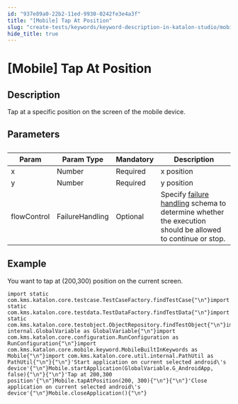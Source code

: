 ```yaml
---
id: "937e89a0-22b2-11ed-9930-0242fe3e4a3f"
title: "[Mobile] Tap At Position"
slug: "create-tests/keywords/keyword-description-in-katalon-studio/mobile-keywords/mobile-tap-at-position"
hide_title: true
---
```


# <a id="id_0" class="anchor_top_offset"/><a id="ariaid-title1" class="anchor_top_offset"/>[Mobile] Tap At Position


## <a id="id_0__id_1" class="anchor_top_offset"/>Description

              
<p xmlns="http://www.w3.org/1999/xhtml" className="p">Tap at a specific position on the screen of the mobile   device.</p> 
      

## <a id="id_0__id_2" class="anchor_top_offset"/>Parameters

              
<table xmlns="http://www.w3.org/1999/xhtml" className="table anchor_top_offset" id="id_0__60d559fb-0df8-4d74-857a-aff7e33371d6"><caption /><thead className="thead"><tr className><th className="entry anchor_top_offset" id="id_0__60d559fb-0df8-4d74-857a-aff7e33371d6__entry__1">Param</th><th className="entry anchor_top_offset" id="id_0__60d559fb-0df8-4d74-857a-aff7e33371d6__entry__2">Param Type</th><th className="entry anchor_top_offset" id="id_0__60d559fb-0df8-4d74-857a-aff7e33371d6__entry__3">Mandatory</th><th className="entry anchor_top_offset" id="id_0__60d559fb-0df8-4d74-857a-aff7e33371d6__entry__4">Description</th></tr></thead><tbody className="tbody"><tr className><td className="entry" headers="id_0__60d559fb-0df8-4d74-857a-aff7e33371d6__entry__1 id_0__60d559fb-0df8-4d74-857a-aff7e33371d6__entry__2 id_0__60d559fb-0df8-4d74-857a-aff7e33371d6__entry__3 id_0__60d559fb-0df8-4d74-857a-aff7e33371d6__entry__4 ">x</td><td className="entry" headers="id_0__60d559fb-0df8-4d74-857a-aff7e33371d6__entry__1 id_0__60d559fb-0df8-4d74-857a-aff7e33371d6__entry__2 id_0__60d559fb-0df8-4d74-857a-aff7e33371d6__entry__3 id_0__60d559fb-0df8-4d74-857a-aff7e33371d6__entry__4 ">Number</td><td className="entry" headers="id_0__60d559fb-0df8-4d74-857a-aff7e33371d6__entry__1 id_0__60d559fb-0df8-4d74-857a-aff7e33371d6__entry__2 id_0__60d559fb-0df8-4d74-857a-aff7e33371d6__entry__3 id_0__60d559fb-0df8-4d74-857a-aff7e33371d6__entry__4 ">Required</td><td className="entry" headers="id_0__60d559fb-0df8-4d74-857a-aff7e33371d6__entry__1 id_0__60d559fb-0df8-4d74-857a-aff7e33371d6__entry__2 id_0__60d559fb-0df8-4d74-857a-aff7e33371d6__entry__3 id_0__60d559fb-0df8-4d74-857a-aff7e33371d6__entry__4 ">x position</td></tr><tr className><td className="entry" headers="id_0__60d559fb-0df8-4d74-857a-aff7e33371d6__entry__1 id_0__60d559fb-0df8-4d74-857a-aff7e33371d6__entry__2 id_0__60d559fb-0df8-4d74-857a-aff7e33371d6__entry__3 id_0__60d559fb-0df8-4d74-857a-aff7e33371d6__entry__4 ">y</td><td className="entry" headers="id_0__60d559fb-0df8-4d74-857a-aff7e33371d6__entry__1 id_0__60d559fb-0df8-4d74-857a-aff7e33371d6__entry__2 id_0__60d559fb-0df8-4d74-857a-aff7e33371d6__entry__3 id_0__60d559fb-0df8-4d74-857a-aff7e33371d6__entry__4 ">Number</td><td className="entry" headers="id_0__60d559fb-0df8-4d74-857a-aff7e33371d6__entry__1 id_0__60d559fb-0df8-4d74-857a-aff7e33371d6__entry__2 id_0__60d559fb-0df8-4d74-857a-aff7e33371d6__entry__3 id_0__60d559fb-0df8-4d74-857a-aff7e33371d6__entry__4 ">Required</td><td className="entry" headers="id_0__60d559fb-0df8-4d74-857a-aff7e33371d6__entry__1 id_0__60d559fb-0df8-4d74-857a-aff7e33371d6__entry__2 id_0__60d559fb-0df8-4d74-857a-aff7e33371d6__entry__3 id_0__60d559fb-0df8-4d74-857a-aff7e33371d6__entry__4 ">y position</td></tr><tr className><td className="entry" headers="id_0__60d559fb-0df8-4d74-857a-aff7e33371d6__entry__1 id_0__60d559fb-0df8-4d74-857a-aff7e33371d6__entry__2 id_0__60d559fb-0df8-4d74-857a-aff7e33371d6__entry__3 id_0__60d559fb-0df8-4d74-857a-aff7e33371d6__entry__4 ">flowControl</td><td className="entry" headers="id_0__60d559fb-0df8-4d74-857a-aff7e33371d6__entry__1 id_0__60d559fb-0df8-4d74-857a-aff7e33371d6__entry__2 id_0__60d559fb-0df8-4d74-857a-aff7e33371d6__entry__3 id_0__60d559fb-0df8-4d74-857a-aff7e33371d6__entry__4 ">FailureHandling</td><td className="entry" headers="id_0__60d559fb-0df8-4d74-857a-aff7e33371d6__entry__1 id_0__60d559fb-0df8-4d74-857a-aff7e33371d6__entry__2 id_0__60d559fb-0df8-4d74-857a-aff7e33371d6__entry__3 id_0__60d559fb-0df8-4d74-857a-aff7e33371d6__entry__4 ">Optional</td><td className="entry" headers="id_0__60d559fb-0df8-4d74-857a-aff7e33371d6__entry__1 id_0__60d559fb-0df8-4d74-857a-aff7e33371d6__entry__2 id_0__60d559fb-0df8-4d74-857a-aff7e33371d6__entry__3 id_0__60d559fb-0df8-4d74-857a-aff7e33371d6__entry__4 ">Specify <a className="xref" href="/docs/maintain/configure-failure-handling-settings-in-katalon-studio">failure handling</a> schema to         determine whether the execution should be allowed to continue or         stop.</td></tr></tbody></table> 
      

## <a id="id_0__id_3" class="anchor_top_offset"/>Example 

              
<p xmlns="http://www.w3.org/1999/xhtml" className="p">You want to tap at (200,300) position on the current   screen.</p> 
              
<pre xmlns="http://www.w3.org/1999/xhtml" className="pre codeblock"><code>import static com.kms.katalon.core.testcase.TestCaseFactory.findTestCase{"\n"}import static com.kms.katalon.core.testdata.TestDataFactory.findTestData{"\n"}import static com.kms.katalon.core.testobject.ObjectRepository.findTestObject{"\n"}import internal.GlobalVariable as GlobalVariable{"\n"}import com.kms.katalon.core.configuration.RunConfiguration as RunConfiguration{"\n"}import com.kms.katalon.core.mobile.keyword.MobileBuiltInKeywords as Mobile{"\n"}import com.kms.katalon.core.util.internal.PathUtil as PathUtil{"\n"}{"\n"}'Start application on current selected android\'s device'{"\n"}Mobile.startApplication(GlobalVariable.G_AndroidApp, false){"\n"}{"\n"}'Tap at 200,300 position'{"\n"}Mobile.tapAtPosition(200, 300){"\n"}{"\n"}'Close application on current selected android\'s device'{"\n"}Mobile.closeApplication(){"\n"}</code></pre> 
            
